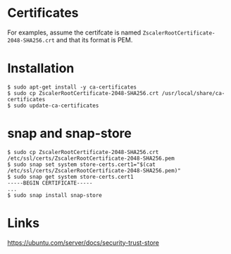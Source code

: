 # Certificates

For examples, assume the certifcate is named `ZscalerRootCertificate-2048-SHA256.crt` and that its format is PEM.

# Installation

```
$ sudo apt-get install -y ca-certificates
$ sudo cp ZscalerRootCertificate-2048-SHA256.crt /usr/local/share/ca-certificates
$ sudo update-ca-certificates
```

# snap and snap-store

```
$ sudo cp ZscalerRootCertificate-2048-SHA256.crt /etc/ssl/certs/ZscalerRootCertificate-2048-SHA256.pem
$ sudo snap set system store-certs.cert1="$(cat /etc/ssl/certs/ZscalerRootCertificate-2048-SHA256.pem)"
$ sudo snap get system store-certs.cert1
-----BEGIN CERTIFICATE-----
...
$ sudo snap install snap-store
```




# Links

https://ubuntu.com/server/docs/security-trust-store
